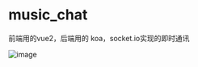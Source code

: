 # music_chat
前端用的vue2，后端用的 koa，socket.io实现的即时通讯

![image](https://user-images.githubusercontent.com/95400480/224246109-73fe902a-8524-4f60-a9e4-9a04bade907b.png)

